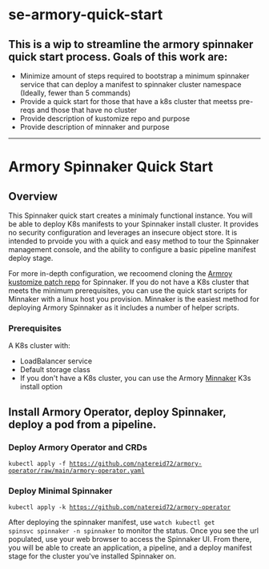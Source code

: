 # se-armory-quick-start

## This is a wip to streamline the armory spinnaker quick start process. Goals of this work are:
* Minimize amount of steps required to bootstrap a minimum spinnaker service that can deploy a manifest to spinnaker cluster namespace (Ideally, fewer than 5 commands)
* Provide a quick start for those that have a k8s cluster that meetss pre-reqs and those that have no cluster
* Provide description of kustomize repo and purpose
* Provide description of minnaker and purpose

------------------
# Armory Spinnaker Quick Start

## Overview

This Spinnaker quick start creates a minimaly functional instance. You will be able to deploy K8s manifests to your Spinnaker install cluster. It provides no security configuration and leverages an insecure object store. It is intended to prvoide you with a quick and easy method to tour the Spinnaker management console, and the ability to configure a basic pipeline manifest deploy stage.

For more in-depth configuration, we recoomend cloning the [Armroy kustomize patch repo](https://github.com/armory/spinnaker-kustomize-patches) for Spinnaker. If you do not have a K8s cluster that meets the minimum prerequisites, you can use the quick start scripts for Minnaker with a linux host you provision. Minnaker is the easiest method for deploying Armory Spinnaker as it includes a number of helper scripts.

### Prerequisites

A K8s cluster with:
* LoadBalancer service
* Default storage class
* If you don't have a K8s cluster, you can use the Armory [Minnaker](https://github.com/armory/minnaker) K3s install option

## Install Armory Operator, deploy Spinnaker, deploy a pod from a pipeline.

### Deploy Armory Operator and CRDs

<code>kubectl apply -f https://github.com/natereid72/armory-operator/raw/main/armory-operator.yaml</code>

### Deploy Minimal Spinnaker

<code>kubectl apply -k https://github.com/natereid72/armory-operator</code>

After deploying the spinnaker manifest, use <code>watch kubectl get spinsvc spinnaker -n spinnaker</code> to monitor the status. Once you see the url populated, use your web browser to access the Spinnaker UI. From there, you will be able to create an application, a pipeline, and a deploy manifest stage for the cluster you've installed Spinnaker on.
